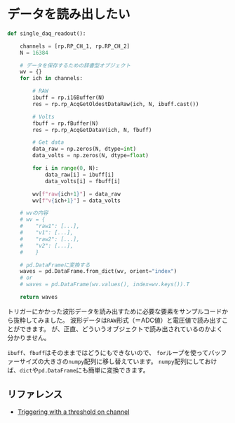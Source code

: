 # データを読み出したい

```python
def single_daq_readout():

    channels = [rp.RP_CH_1, rp.RP_CH_2]
    N = 16384

    # データを保存するための辞書型オブジェクト
    wv = {}
    for ich in channels:

        # RAW
        ibuff = rp.i16Buffer(N)
        res = rp.rp_AcqGetOldestDataRaw(ich, N, ibuff.cast())

        # Volts
        fbuff = rp.fBuffer(N)
        res = rp.rp_AcqGetDataV(ich, N, fbuff)

        # Get data
        data_raw = np.zeros(N, dtype=int)
        data_volts = np.zeros(N, dtype=float)

        for i in range(0, N):
            data_raw[i] = ibuff[i]
            data_volts[i] = fbuff[i]

        wv[f"raw{ich+1}"] = data_raw
        wv[f"v{ich+1}"] = data_volts

    # wvの内容
    # wv = {
    #    "raw1": [...],
    #    "v1": [...],
    #    "raw2": [...],
    #    "v2": [...],
    #    }

    # pd.DataFrameに変換する
    waves = pd.DataFrame.from_dict(wv, orient="index")
    # or
    # waves = pd.DataFrame(wv.values(), index=wv.keys()).T

    return waves
```

トリガーにかかった波形データを読み出すために必要な要素をサンプルコードから抜粋してみました。
波形データは``RAW``形式（＝ADC値）と電圧値で読み出すことができます。
が、正直、どういうオブジェクトで読み出されているのかよく分かりません。

``ibuff``、``fbuff``はそのままではどうにもできないので、
``for``ループを使ってバッファーサイズの大きさの``numpy``配列に移し替えています。
``numpy``配列にしておけば、``dict``や``pd.DataFrame``にも簡単に変換できます。

## リファレンス

- [Triggering with a threshold on channel](https://redpitaya.readthedocs.io/en/latest/appsFeatures/examples/acquisition/acqRF-exm1.html)
